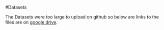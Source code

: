 #Datasets

The Datasets were too large to upload on github so below are links to the files are on [google drive](https://drive.google.com/drive/folders/1JpZ8yIwum7v17cgff9pRqOsaVxbBsWFg?usp=sharing).

